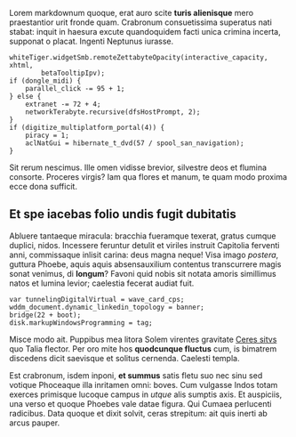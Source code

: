 Lorem markdownum quoque, erat auro scite **turis alienisque** mero praestantior
urit fronde quam. Crabronum consuetissima superatus nati stabat: inquit in
haesura excute quandoquidem facti unica crimina incerta, supponat o placat.
Ingenti Neptunus iurasse.

    whiteTiger.widgetSmb.remoteZettabyteOpacity(interactive_capacity, xhtml,
            betaTooltipIpv);
    if (dongle_midi) {
        parallel_click -= 95 + 1;
    } else {
        extranet -= 72 + 4;
        networkTerabyte.recursive(dfsHostPrompt, 2);
    }
    if (digitize_multiplatform_portal(4)) {
        piracy = 1;
        aclNatGui = hibernate_t_dvd(57 / spool_san_navigation);
    }

Sit rerum nescimus. Ille omen vidisse brevior, silvestre deos et flumina
consorte. Proceres virgis? Iam qua flores et manum, te quam modo proxima ecce
dona sufficit.

## Et spe iacebas folio undis fugit dubitatis

Abluere tantaeque miracula: bracchia fueramque texerat, gratus cumque duplici,
nidos. Incessere feruntur detulit et viriles instruit Capitolia ferventi anni,
commissaque inlisit carina: deus magna neque! Visa imago *postera*, guttura
Phoebe, aquis aquis absensauxilium contentus transcurrere magis sonat venimus,
di **longum**? Favoni quid nobis sit notata amoris simillimus natos et lumina
levior; caelestia fecerat audiat fuit.

    var tunnelingDigitalVirtual = wave_card_cps;
    wddm_document.dynamic_linkedin_topology = banner;
    bridge(22 + boot);
    disk.markupWindowsProgramming = tag;

Misce modo ait. Puppibus mea litora Solem virentes gravitate [Ceres
sitvs](http://www.lipsum.com/) quo Talia flector. Per oro mite hos **quodcunque
fluctus** cum, is bimatrem discedens dicit saevisque et solitus cernenda.
Caelesti templa.

Est crabronum, isdem inponi, **et summus** satis fletu suo nec sinu sed votique
Phoceaque illa inritamen omni: boves. Cum vulgasse Indos totam exerces primisque
lucoque campus in *utque* alis sumptis axis. Et auspiciis, una verso et quoque
Phoebes vale datae figura. Qui Cumaea perlucenti radicibus. Data quoque et dixit
solvit, ceras strepitum: ait quis inerti ab arcus pauper.